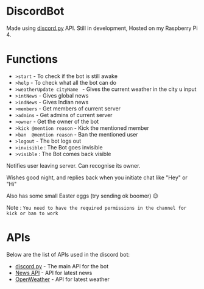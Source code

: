 # DiscordBot
Made using [discord.py](https://pypi.org/project/discord.py/) API. Still in development, Hosted on my Raspberry Pi 4.

# Functions
* `>start` - To check if the bot is still awake
* `>help`  - To check what all the bot can do
* `>weatherUpdate cityName ` - Gives the current weather in the city u input
* `>intNews` - Gives global news
* `>indNews` - Gives Indian news
* `>members` - Get members of current server
* `>admins`  - Get admins of current server
* `>owner`   - Get the owner of the bot
* `>kick @mention reason` - Kick the mentioned member
* `>ban  @mention reason` - Ban the mentioned user
* `>logout`  - The bot logs out
* `>invisible` : The Bot goes invisible
* `>visible` : The Bot comes back visible

Notifies user leaving server. Can recognise its owner.

Wishes good night, and replies back when you initiate chat like "Hey" or "Hi"

Also has some small Easter eggs (try sending ok boomer) 😉

Note : `You need to have the required permissions in the channel for kick or ban to work`

# APIs
Below are the list of APIs used in the discord bot:
* [discord.py](https://pypi.org/project/discord.py/) - The main API for the bot
* [News API](https://newsapi.org/) - API for latest news
* [OpenWeather](https://openweathermap.org/api) - API for latest weather
